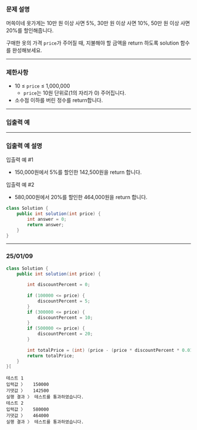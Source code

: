 ### **문제 설명**

머쓱이네 옷가게는 10만 원 이상 사면 5%, 30만 원 이상 사면 10%, 50만 원 이상 사면 20%를 할인해줍니다.

구매한 옷의 가격 `price`가 주어질 때, 지불해야 할 금액을 return 하도록 solution 함수를 완성해보세요.

---

### 제한사항

- 10 ≤ `price` ≤ 1,000,000
    - `price`는 10원 단위로(1의 자리가 0) 주어집니다.
- 소수점 이하를 버린 정수를 return합니다.

---

### 입출력 예

---

### 입출력 예 설명

입출력 예 #1

- 150,000원에서 5%를 할인한 142,500원을 return 합니다.

입출력 예 #2

- 580,000원에서 20%를 할인한 464,000원을 return 합니다.

```java
class Solution {
    public int solution(int price) {
        int answer = 0;
        return answer;
    }
}
```

---

### 25/01/09

```java
class Solution {
    public int solution(int price) {
        
        int discountPercent = 0;
        
        if (100000 <= price) {
            discountPercent = 5;
        } 
        if (300000 <= price) {
            discountPercent = 10;
        }
        if (500000 <= price) {
            discountPercent = 20;
        }
        
        int totalPrice = (int) (price - (price * discountPercent * 0.01));
        return totalPrice;
    }
}[
```

```
테스트 1
입력값 〉	150000
기댓값 〉	142500
실행 결과 〉	테스트를 통과하였습니다.
테스트 2
입력값 〉	580000
기댓값 〉	464000
실행 결과 〉	테스트를 통과하였습니다.

```